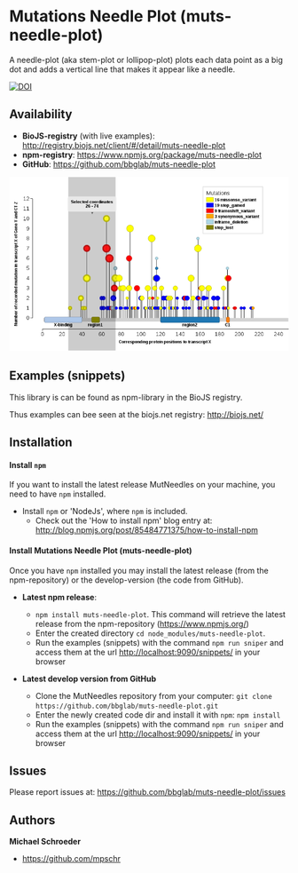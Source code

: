Mutations Needle Plot (muts-needle-plot)
=================================================

A needle-plot (aka stem-plot or lollipop-plot) plots each data point as a big dot and adds a vertical line that makes it appear like a needle. 

[![DOI](https://zenodo.org/badge/doi/10.5281/zenodo.13185.svg)](http://dx.doi.org/10.5281/zenodo.13185)

Availability
-----------------------

   * **BioJS-registry** (with live examples): <http://registry.biojs.net/client/#/detail/muts-needle-plot>
   * **npm-registry**: <https://www.npmjs.org/package/muts-needle-plot>
   * **GitHub**: <https://github.com/bbglab/muts-needle-plot>

![Image of a Needle-Plot](mutations-needle-plot.png)

Examples (snippets)
----------------------

This library is can be found as npm-library in the BioJS registry.

 Thus examples can bee seen at the biojs.net registry: <http://biojs.net/>


Installation
-----------------

#### Install `npm`

If you want to install the latest release MutNeedles on your machine, you need to have `npm` installed.

  * Install `npm` or 'NodeJs', where `npm` is included.
    * Check out the 'How to install npm' blog entry at: <http://blog.npmjs.org/post/85484771375/how-to-install-npm>


#### Install Mutations Needle Plot (muts-needle-plot)


Once you have `npm` installed you may install the latest release (from the npm-repository) or the develop-version
(the code from GitHub).

  * **Latest npm release**:
    * ```npm install muts-needle-plot```. This command will retrieve the latest release from the npm-repository (https://www.npmjs.org/)
    * Enter the created directory `cd node_modules/muts-needle-plot`.
    * Run the examples (snippets) with the command `npm run sniper` and access them at the url <http://localhost:9090/snippets/> in your browser

  * **Latest develop version from GitHub**
      * Clone the MutNeedles repository from your computer: ```git clone https://github.com/bbglab/muts-needle-plot.git```
      * Enter the newly created code dir and install it with `npm`: ```npm install```
      * Run the examples (snippets) with the command `npm run sniper` and access them at the url <http://localhost:9090/snippets/> in your browser


Issues
----------

Please report issues at: <https://github.com/bbglab/muts-needle-plot/issues>

Authors
--------

**Michael Schroeder**

+ <https://github.com/mpschr>


